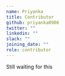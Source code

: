 ```yaml
---
name: Priyanka 
title: Contributor
github: priyanka0906
twitter: ""
linkedin: ""
slack: ""
joining_date: ""
role: contributor
---
```


Still waiting for this
